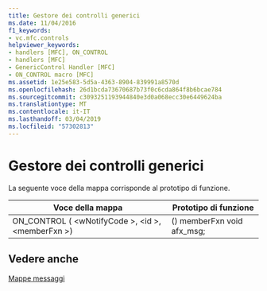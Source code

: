 ```yaml
---
title: Gestore dei controlli generici
ms.date: 11/04/2016
f1_keywords:
- vc.mfc.controls
helpviewer_keywords:
- handlers [MFC], ON_CONTROL
- handlers [MFC]
- GenericControl Handler [MFC]
- ON_CONTROL macro [MFC]
ms.assetid: 1e25e583-5d5a-4363-8904-839991a8570d
ms.openlocfilehash: 26d1bcda73670687b73f0c6cda864f8b6bcae784
ms.sourcegitcommit: c3093251193944840e3d0a068ecc30e6449624ba
ms.translationtype: MT
ms.contentlocale: it-IT
ms.lasthandoff: 03/04/2019
ms.locfileid: "57302813"
---
```

# <a name="generic-control-handler"></a>Gestore dei controlli generici

La seguente voce della mappa corrisponde al prototipo di funzione.

|Voce della mappa|Prototipo di funzione|
|---------------|------------------------|
|ON_CONTROL ( \<wNotifyCode >, \<id >, \<memberFxn >)|() memberFxn void afx_msg;|

## <a name="see-also"></a>Vedere anche

[Mappe messaggi](../../mfc/reference/message-maps-mfc.md)
